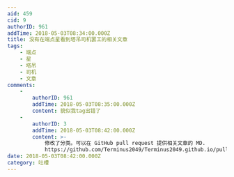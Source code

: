 ```yaml
---
aid: 459
cid: 9
authorID: 961
addTime: 2018-05-03T08:34:00.000Z
title: 没有在端点星看到塔吊司机罢工的相关文章
tags:
    - 端点
    - 星
    - 塔吊
    - 司机
    - 文章
comments:
    -
        authorID: 961
        addTime: 2018-05-03T08:35:00.000Z
        content: 貌似我tag出错了
    -
        authorID: 3
        addTime: 2018-05-03T08:42:00.000Z
        content: >-
            修改了分类。可以在 GitHub pull request 提供相关文章的 MD.
            https://github.com/Terminus2049/Terminus2049.github.io/pulls
date: 2018-05-03T08:42:00.000Z
category: 吐槽
---
```



